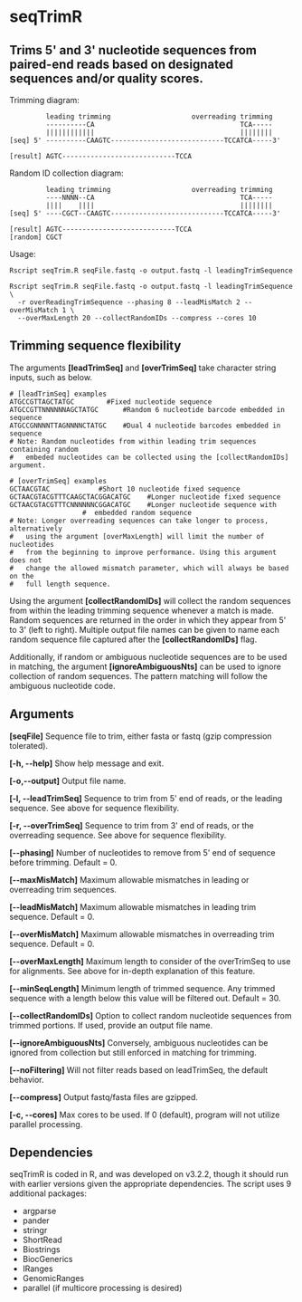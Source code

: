 # seqTrimR
Trims 5' and 3' nucleotide sequences from paired-end reads based on designated sequences and/or quality scores.
--------------------------------------------------------------------------------
Trimming diagram:
```
         leading trimming                    overreading trimming
         ----------CA                                    TCA-----
         ||||||||||||                                    ||||||||    
[seq] 5' ----------CAAGTC----------------------------TCCATCA-----3'

[result] AGTC----------------------------TCCA
```
Random ID collection diagram:
```
         leading trimming                    overreading trimming
         ----NNNN--CA                                    TCA-----
         ||||    ||||                                    ||||||||    
[seq] 5' ----CGCT--CAAGTC----------------------------TCCATCA-----3'

[result] AGTC----------------------------TCCA
[random] CGCT
```
Usage:
```
Rscript seqTrim.R seqFile.fastq -o output.fastq -l leadingTrimSequence 

Rscript seqTrim.R seqFile.fastq -o output.fastq -l leadingTrimSequence \
  -r overReadingTrimSequence --phasing 8 --leadMisMatch 2 --overMisMatch 1 \
  --overMaxLength 20 --collectRandomIDs --compress --cores 10
```
## Trimming sequence flexibility
The arguments **[leadTrimSeq]** and **[overTrimSeq]** take character string inputs, such as below.
```
# [leadTrimSeq] examples
ATGCCGTTAGCTATGC	    #Fixed nucleotide sequence
ATGCCGTTNNNNNNAGCTATGC	    #Random 6 nucleotide barcode embedded in sequence
ATGCCGNNNNTTAGNNNNCTATGC    #Dual 4 nucleotide barcodes embedded in sequence
# Note: Random nucleotides from within leading trim sequences containing random 
#   embeded nucleotides can be collected using the [collectRandomIDs] argument.

# [overTrimSeq] examples
GCTAACGTAC			  #Short 10 nucleotide fixed sequence
GCTAACGTACGTTTCAAGCTACGGACATGC    #Longer nucleotide fixed sequence
GCTAACGTACGTTTCNNNNNNCGGACATGC    #Longer nucleotide sequence with 
				  #  embedded random sequence
# Note: Longer overreading sequences can take longer to process, alternatively
#   using the argument [overMaxLength] will limit the number of nucleotides
#   from the beginning to improve performance. Using this argument does not 
#   change the allowed mismatch parameter, which will always be based on the
#   full length sequence.
```
Using the argument **[collectRandomIDs]** will collect the random sequences from within the leading trimming sequence whenever a match is made. Random sequences are returned in the order in which they appear from 5' to 3' (left to right). Multiple output file names can be given to name each random sequence file captured after the **[collectRandomIDs]** flag. 

Additionally, if random or ambiguous nucleotide sequences are to be used in matching, the argument **[ignoreAmbiguousNts]** can be used to ignore collection of random sequences. The pattern matching will follow the ambiguous nucleotide code.

## Arguments
**[seqFile]** Sequence file to trim, either fasta or fastq (gzip compression tolerated).

**[-h, --help]** Show help message and exit.

**[-o,--output]** Output file name.

**[-l, --leadTrimSeq]** Sequence to trim from 5' end of reads, or the leading sequence. See above for sequence flexibility.

**[-r, --overTrimSeq]** Sequence to trim from 3' end of reads, or the overreading sequence. See above for sequence flexibility.

**[--phasing]** Number of nucleotides to remove from 5' end of sequence before trimming. Default = 0.

**[--maxMisMatch]** Maximum allowable mismatches in leading or overreading trim sequences.

**[--leadMisMatch]** Maximum allowable mismatches in leading trim sequence. Default = 0.

**[--overMisMatch]** Maximum allowable mismatches in overreading trim sequence. Default = 0.

**[--overMaxLength]** Maximum length to consider of the overTrimSeq to use for alignments. See above for in-depth explanation of this feature.

**[--minSeqLength]** Minimum length of trimmed sequence. Any trimmed sequence with a length below this value will be filtered out. Default = 30.

**[--collectRandomIDs]** Option to collect random nucleotide sequences from trimmed portions. If used, provide an output file name.

**[--ignoreAmbiguousNts]**  Conversely, ambiguous nucleotides can be ignored from collection but still enforced in matching for trimming.

**[--noFiltering]** Will not filter reads based on leadTrimSeq, the default behavior.

**[--compress]** Output fastq/fasta files are gzipped.

**[-c, --cores]** Max cores to be used. If 0 (default), program will not utilize parallel processing.

## Dependencies
seqTrimR is coded in R, and was developed on v3.2.2, though it should run with earlier versions given the appropriate dependencies. The script uses 9 additional packages:
  * argparse
  * pander
  * stringr
  * ShortRead
  * Biostrings
  * BiocGenerics
  * IRanges
  * GenomicRanges
  * parallel (if multicore processing is desired)
